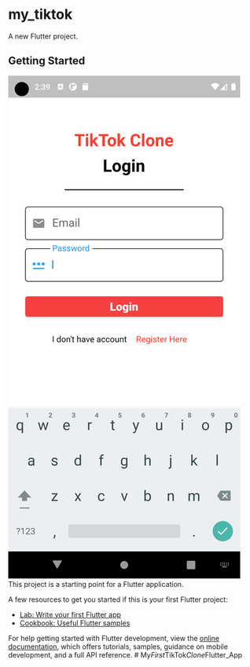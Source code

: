 # my_tiktok

A new Flutter project.

## Getting Started

<img src="assets/Screenshot_1668940762.png"/>
This project is a starting point for a Flutter application.

A few resources to get you started if this is your first Flutter project:

- [Lab: Write your first Flutter app](https://docs.flutter.dev/get-started/codelab)
- [Cookbook: Useful Flutter samples](https://docs.flutter.dev/cookbook)

For help getting started with Flutter development, view the
[online documentation](https://docs.flutter.dev/), which offers tutorials,
samples, guidance on mobile development, and a full API reference.
#   M y _ F i r s t _ T i k T o k _ C l o n e _ F l u t t e r _ A p p 
 
 